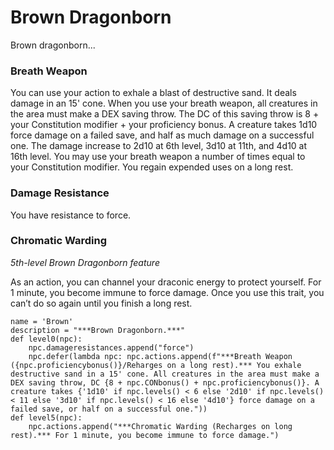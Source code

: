# Brown Dragonborn
Brown dragonborn...

### Breath Weapon
You can use your action to exhale a blast of destructive sand. It deals damage in an 15' cone. When you use your breath weapon, all creatures in the area must make a DEX saving throw. The DC of this saving throw is 8 + your Constitution modifier + your proficiency bonus. A creature takes 1d10 force damage on a failed save, and half as much damage on a successful one. The damage increase to 2d10 at 6th level, 3d10 at 11th, and 4d10 at 16th level. You may use your breath weapon a number of times equal to your Constitution modifier. You regain expended uses on a long rest.

### Damage Resistance
You have resistance to force.

### Chromatic Warding
*5th-level Brown Dragonborn feature*

As an action, you can channel your draconic energy to protect yourself. For 1 minute, you become immune to force damage. Once you use this trait, you can’t do so again until you finish a long rest.

```
name = 'Brown'
description = "***Brown Dragonborn.***"
def level0(npc):
    npc.damageresistances.append("force")
    npc.defer(lambda npc: npc.actions.append(f"***Breath Weapon ({npc.proficiencybonus()}/Reharges on a long rest).*** You exhale destructive sand in a 15' cone. All creatures in the area must make a DEX saving throw, DC {8 + npc.CONbonus() + npc.proficiencybonus()}. A creature takes {'1d10' if npc.levels() < 6 else '2d10' if npc.levels() < 11 else '3d10' if npc.levels() < 16 else '4d10'} force damage on a failed save, or half on a successful one."))
def level5(npc):
    npc.actions.append("***Chromatic Warding (Recharges on long rest).*** For 1 minute, you become immune to force damage.")
```
